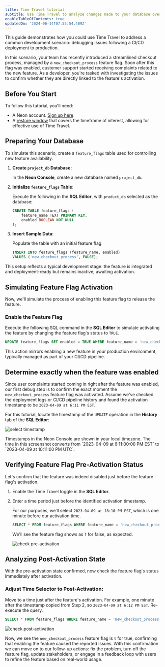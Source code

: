 ```yaml
---
title: Time Travel tutorial
subtitle: Use Time Travel to analyze changes made to your database over time
enableTableOfContents: true
updatedOn: '2024-06-14T07:55:54.409Z'
---
```


This guide demonstrates how you could use Time Travel to address a common development scenario: debugging issues following a CI/CD deployment to production.

In this scenario, your team has recently introduced a streamlined checkout process, managed by a `new_checkout_process` feature flag. Soon after this flag was enabled, customer support started receiving complaints related to the new feature. As a developer, you're tasked with investigating the issues to confirm whether they are directly linked to the feature's activation.

## Before You Start

To follow this tutorial, you'll need:

- A Neon account. [Sign up here](/docs/get-started-with-neon/signing-up).
- A [restore window](/docs/manage/projects#configure-restore-window) that covers the timeframe of interest, allowing for effective use of Time Travel.

<Steps>

## Preparing Your Database

To simulate this scenario, create a `feature_flags` table used for controlling new feature availability.

1. **Create `project_db` Database:**

   In the **Neon Console**, create a new database named `project_db`.

2. **Initialize `feature_flags` Table:**

   Execute the following in the **SQL Editor**, with `product_db` selected as the database:

   ```sql
   CREATE TABLE feature_flags (
       feature_name TEXT PRIMARY KEY,
       enabled BOOLEAN NOT NULL
   );
   ```

3. **Insert Sample Data:**

   Populate the table with an initial feature flag:

   ```sql
   INSERT INTO feature_flags (feature_name, enabled)
   VALUES ('new_checkout_process', FALSE);
   ```

This setup reflects a typical development stage: the feature is integrated and deployment-ready but remains inactive, awaiting activation.

## Simulating Feature Flag Activation

Now, we'll simulate the process of enabling this feature flag to release the feature.

### Enable the Feature Flag

Execute the following SQL command in the **SQL Editor** to simulate activating the feature by changing the feature flag's status to `TRUE`.

```sql
UPDATE feature_flags SET enabled = TRUE WHERE feature_name = 'new_checkout_process';
```

This action mirrors enabling a new feature in your production environment, typically managed as part of your CI/CD pipeline.

## Determine exactly when the feature was enabled

Since user complaints started coming in right after the feature was enabled, our first debug step is to confirm the exact moment the `new_checkout_process` feature flag was activated. Assume we've checked the deployment logs or CI/CD pipeline history and found the activation timestamp to be `2023-04-09 at 6:11 PM EST`.

For this tutorial, locate the timestamp of the `UPDATE` operation in the **History** tab of the **SQL Editor**:

![select timestamp](/docs/guides/time_travel_tutorial_activation.png)

<Admonition type="note">
Timestamps in the Neon Console are shown in your local timezone. The time in this screenshot converts from `2023-04-09 at 6:11:00:00 PM EST` to `2023-04-09 at 10:11:00 PM UTC`.
</Admonition>

## Verifying Feature Flag Pre-Activation Status

Let's confirm that the feature was indeed disabled just before the feature flag's activation.

1. Enable the Time Travel toggle in the **SQL Editor**.

1. Enter a time period just before the identified activation timestamp.

   For our purposes, we'll select `2023-04-09 at 18:10 PM EST`, which is one minute before our activation time.

   ```sql
   SELECT * FROM feature_flags WHERE feature_name = 'new_checkout_process';
   ```

   We'll see the feature flag shows as `f` for false, as expected.

   ![check pre-activation](/docs/guides/time_travel_tutorial_before.png)

## Analyzing Post-Activation State

With the pre-activation state confirmed, now check the feature flag's status immediately after activation.

### Adjust Time Selector to Post-Activation:

Move to a time just after the feature's activation. For example, one minute after the timestamp copied from Step 2, so `2023-04-09 at 6:12 PM EST`. Re-execute the query.

```sql
SELECT * FROM feature_flags WHERE feature_name = 'new_checkout_process';
```

![check post-activation](/docs/guides/time_travel_tutorial_after.png)

Now, we see the `new_checkout_process` feature flag is `t` for true, confirming that enabling the feature caused the reported issues. With this confirmation we can move on to our follow-up actions: fix the problem, turn off the feature flag, update stakeholders, or engage in a feedback loop with users to refine the feature based on real-world usage.

</Steps>

<NeedHelp/>
